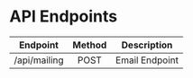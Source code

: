 #  API Endpoints

| Endpoint | Method | Description |
| :---: | :---: | :---: |
| /api/mailing | POST | Email Endpoint |